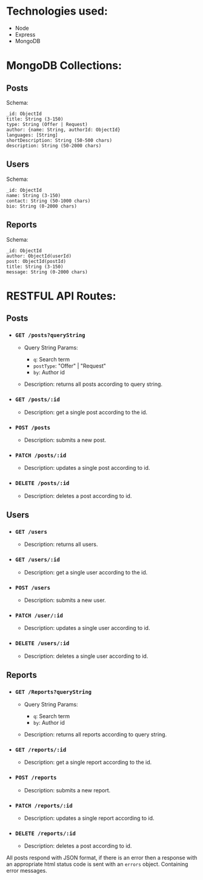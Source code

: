 # Technologies used:
* Node
* Express
* MongoDB

# MongoDB Collections:

## Posts

Schema:

```
_id: ObjectId
title: String (3-150)
type: String (Offer | Request)
author: {name: String, authorId: ObjectId}
languages: [String]
shortDescription: String (50-500 chars)
description: String (50-2000 chars)
```
## Users

Schema:

```
_id: ObjectId
name: String (3-150)
contact: String (50-1000 chars)
bio: String (0-2000 chars)
```

## Reports

Schema:

```
_id: ObjectId
author: ObjectId(userId)
post: ObjectId(postId)
title: String (3-150)
message: String (0-2000 chars)
```

# RESTFUL API Routes:

## Posts

* ### `GET /posts?queryString` 

    * Query String Params:
        * `q`: Search term
        * `postType`: "Offer" | "Request"
        * `by`: Author id

    * Description: returns all posts according to query string.

* ### `GET /posts/:id`

    * Description: get a single post according to the id.


* ### `POST /posts`

    * Description: submits a new post.

* ### `PATCH /posts/:id`

    * Description: updates a single post according to id.

* ### `DELETE /posts/:id` 

    * Description: deletes a post according to id.

## Users

* ### `GET /users` 

    * Description: returns all users.

* ### `GET /users/:id`

    * Description: get a single user according to the id.


* ### `POST /users`

    * Description: submits a new user.

* ### `PATCH /user/:id`

    * Description: updates a single user according to id.

* ### `DELETE /users/:id` 

    * Description: deletes a single user according to id.

## Reports

* ### `GET /Reports?queryString` 

    * Query String Params:
        * `q`: Search term
        * `by`: Author id

    * Description: returns all reports according to query string.

* ### `GET /reports/:id`

    * Description: get a single report according to the id.


* ### `POST /reports`

    * Description: submits a new report.

* ### `PATCH /reports/:id`

    * Description: updates a single report according to id.

* ### `DELETE /reports/:id` 

    * Description: deletes a post according to id.

All posts respond with JSON format, if there is an error then a response with an appropriate html status code is sent with an `errors` object. Containing error messages.